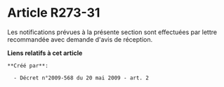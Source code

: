 # Article R273-31

Les notifications prévues à la présente section sont effectuées par lettre recommandée avec demande d'avis de réception.

**Liens relatifs à cet article**

	**Créé par**:

	  - Décret n°2009-568 du 20 mai 2009 - art. 2
